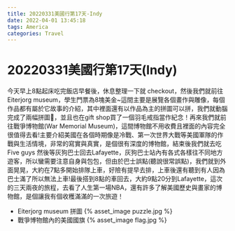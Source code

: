 ```yaml
---
title: 20220331美國行第17天-Indy
date: 2022-04-01 13:45:18
tags: America
categories: Travel
---
```

# 20220331美國行第17天(Indy)

今天早上8點起床吃完飯店早餐後，休息整理一下就 checkout，然後我們就前往 Eiterjorg museum，學生門票為8塊美金~這間主要是展覽各個畫作與雕像，每個作品都有屬於它故事的介紹，其中裡面還有以作品為主的拼圖可以拼，我們就動腦完成了兩幅拼圖🧩，並且也在gift shop買了一個羽毛戒指當作紀念！再來我們就前往戰爭博物館(War Memorial Museum)，這間博物館不用收費且裡面的內容完全很值得去看!主要介紹美國在各個時期像是冷戰、第一次世界大戰等美國軍隊的作戰與生活情境，非常的寫實與真實，是個很有深度的博物館，結束後我們就去吃 Five guys 然後等灰狗巴士回去Lafayette，灰狗巴士站內有各式各樣往不同地方遊客，所以蠻需要注意自身與包包，但由於巴士誤點(聽說很常誤點)，我們就到外面晃晃，大約在7點多開始排隊上車，好險有提早去排，上車後還有聽到有人因為巴士滿了所以無法上車!最後搭到8點的車回去，大約9點20分到Lafayette，這次的三天兩夜的旅程，去看了人生第一場NBA，還有許多了解美國歷史與畫家的博物館，是個讓我有個收穫滿滿的一次旅遊！

- Eiterjorg museum 拼圖
 {% asset_image puzzle.jpg %}
- 戰爭博物館內的美國國旗
 {% asset_image flag.jpg %}